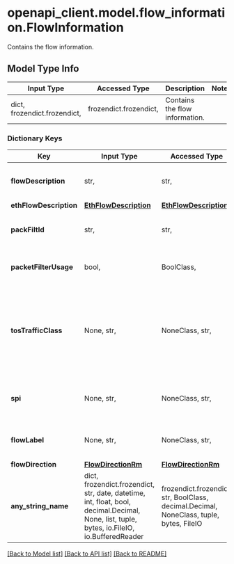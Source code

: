 # openapi_client.model.flow_information.FlowInformation

Contains the flow information.

## Model Type Info
Input Type | Accessed Type | Description | Notes
------------ | ------------- | ------------- | -------------
dict, frozendict.frozendict,  | frozendict.frozendict,  | Contains the flow information. | 

### Dictionary Keys
Key | Input Type | Accessed Type | Description | Notes
------------ | ------------- | ------------- | ------------- | -------------
**flowDescription** | str,  | str,  | Defines a packet filter for an IP flow. | [optional] 
**ethFlowDescription** | [**EthFlowDescription**](EthFlowDescription.md) | [**EthFlowDescription**](EthFlowDescription.md) |  | [optional] 
**packFiltId** | str,  | str,  | An identifier of packet filter. | [optional] 
**packetFilterUsage** | bool,  | BoolClass,  | The packet shall be sent to the UE. | [optional] 
**tosTrafficClass** | None, str,  | NoneClass, str,  | Contains the Ipv4 Type-of-Service and mask field or the Ipv6 Traffic-Class field and mask field. | [optional] 
**spi** | None, str,  | NoneClass, str,  | the security parameter index of the IPSec packet. | [optional] 
**flowLabel** | None, str,  | NoneClass, str,  | the Ipv6 flow label header field. | [optional] 
**flowDirection** | [**FlowDirectionRm**](FlowDirectionRm.md) | [**FlowDirectionRm**](FlowDirectionRm.md) |  | [optional] 
**any_string_name** | dict, frozendict.frozendict, str, date, datetime, int, float, bool, decimal.Decimal, None, list, tuple, bytes, io.FileIO, io.BufferedReader | frozendict.frozendict, str, BoolClass, decimal.Decimal, NoneClass, tuple, bytes, FileIO | any string name can be used but the value must be the correct type | [optional]

[[Back to Model list]](../../README.md#documentation-for-models) [[Back to API list]](../../README.md#documentation-for-api-endpoints) [[Back to README]](../../README.md)

